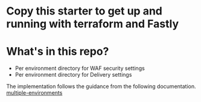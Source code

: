 # Copy this starter to get up and running with terraform and Fastly

# What's in this repo?
* Per environment directory for WAF security settings
* Per environment directory for Delivery settings

The implementation follows the guidance from the following documentation.
[multiple-environments](https://www.fastly.com/documentation/guides/integrations/orchestration/terraform/#multiple-environments)

